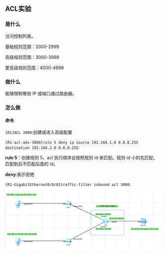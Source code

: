 ## ACL实验
### 是什么
访问控制列表。

基础规则范围：2000-2999

高级规则范围：3000-3999

更高级规则范围：4000-4999

### 做什么
能够限制哪些 IP 或端口通过路由器。


### 怎么做
#### 命令
`[R1]ACL 3000`:创建或进入高级配置

`[R1-acl-adv-3000]rule 5 deny ip source 192.168.1.0 0.0.0.255 destination 192.168.2.0 0.0.0.255`:

**rule 5**：创建规则 5，acl 执行顺序会按照规则 id 来匹配。规则 id 小的先匹配，匹配到后不匹配后面的 id。

**deny**:表示拒绝

`[R1-GigabitEthernet0/0/0]traffic-filter inbound acl 3000`:

![alt text](image-2.png)